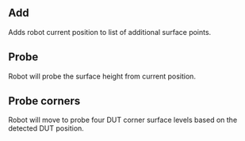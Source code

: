 ## Add

Adds robot current position to list of additional surface points.


## Probe

Robot will probe the surface height from current position.


## Probe corners

Robot will move to probe four DUT corner surface levels based on the detected DUT position.